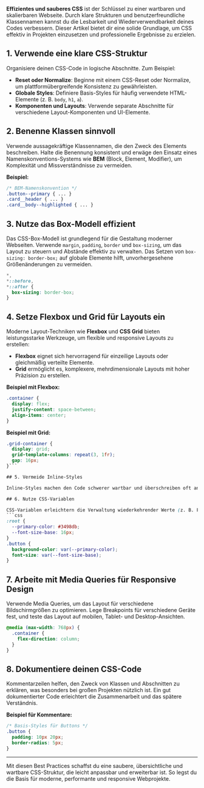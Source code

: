 **Effizientes und sauberes CSS** ist der Schlüssel zu einer wartbaren und skalierbaren Webseite. Durch klare Strukturen und benutzerfreundliche Klassennamen kannst du die Lesbarkeit und Wiederverwendbarkeit deines Codes verbessern. Dieser Artikel bietet dir eine solide Grundlage, um CSS effektiv in Projekten einzusetzen und professionelle Ergebnisse zu erzielen.

## 1. Verwende eine klare CSS-Struktur

Organisiere deinen CSS-Code in logische Abschnitte. Zum Beispiel:

- **Reset oder Normalize**: Beginne mit einem CSS-Reset oder Normalize, um plattformübergreifende Konsistenz zu gewährleisten.
- **Globale Styles**: Definiere Basis-Styles für häufig verwendete HTML-Elemente (z. B. `body`, `h1`, `a`).
- **Komponenten und Layouts**: Verwende separate Abschnitte für verschiedene Layout-Komponenten und UI-Elemente.

## 2. Benenne Klassen sinnvoll

Verwende aussagekräftige Klassennamen, die den Zweck des Elements beschreiben. Halte die Benennung konsistent und erwäge den Einsatz eines Namenskonventions-Systems wie **BEM** (Block, Element, Modifier), um Komplexität und Missverständnisse zu vermeiden.

**Beispiel:**

```css
/* BEM-Namenskonvention */ 
.button--primary { ... } 
.card__header { ... } 
.card__body--highlighted { ... }
```

## 3. Nutze das Box-Modell effizient

Das CSS-Box-Modell ist grundlegend für die Gestaltung moderner Webseiten. Verwende `margin`, `padding`, `border` und `box-sizing`, um das Layout zu steuern und Abstände effektiv zu verwalten. Das Setzen von `box-sizing: border-box;` auf globale Elemente hilft, unvorhergesehene Größenänderungen zu vermeiden.

```css
*, 
*::before,
*::after {
  box-sizing: border-box; 
}
```

## 4. Setze Flexbox und Grid für Layouts ein

Moderne Layout-Techniken wie **Flexbox** und **CSS Grid** bieten leistungsstarke Werkzeuge, um flexible und responsive Layouts zu erstellen:

- **Flexbox** eignet sich hervorragend für einzeilige Layouts oder gleichmäßig verteilte Elemente.
- **Grid** ermöglicht es, komplexere, mehrdimensionale Layouts mit hoher Präzision zu erstellen.

**Beispiel mit Flexbox:**
```css
.container {
  display: flex;
  justify-content: space-between;
  align-items: center; 
}
```

**Beispiel mit Grid:**
```css
.grid-container {
  display: grid;
  grid-template-columns: repeat(3, 1fr);
  gap: 16px; 
}```

## 5. Vermeide Inline-Styles

Inline-Styles machen den Code schwerer wartbar und überschreiben oft andere CSS-Definitionen. Platziere stattdessen alle Styles in externen Stylesheets oder setze Styles über definierte Klassen, um Wiederverwendbarkeit zu maximieren.

## 6. Nutze CSS-Variablen

CSS-Variablen erleichtern die Verwaltung wiederkehrender Werte (z. B. Farben, Abstände). Durch die Definition von Variablen im `:root`-Element kannst du schnell Anpassungen vornehmen und Änderungen global anwenden.
```css
:root {
  --primary-color: #3498db;
  --font-size-base: 16px; 
}
.button {
  background-color: var(--primary-color);
  font-size: var(--font-size-base);
}
```

## 7. Arbeite mit Media Queries für Responsive Design

Verwende Media Queries, um das Layout für verschiedene Bildschirmgrößen zu optimieren. Lege Breakpoints für verschiedene Geräte fest, und teste das Layout auf mobilen, Tablet- und Desktop-Ansichten.
```css
@media (max-width: 768px) {
  .container {
    flex-direction: column;
  }
}
```

## 8. Dokumentiere deinen CSS-Code

Kommentarzeilen helfen, den Zweck von Klassen und Abschnitten zu erklären, was besonders bei großen Projekten nützlich ist. Ein gut dokumentierter Code erleichtert die Zusammenarbeit und das spätere Verständnis.

**Beispiel für Kommentare:**
```css
/* Basis-Styles für Buttons */ 
.button {
  padding: 10px 20px;
  border-radius: 5px;
}
```

---

Mit diesen Best Practices schaffst du eine saubere, übersichtliche und wartbare CSS-Struktur, die leicht anpassbar und erweiterbar ist. So legst du die Basis für moderne, performante und responsive Webprojekte.